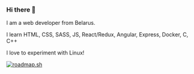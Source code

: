 ### Hi there 👋
I am a web developer from Belarus. 

I learn HTML, CSS, SASS, JS, React/Redux, Angular, Express, Docker, C, C++

I love to experiment with Linux!

[![roadmap.sh](https://api.roadmap.sh/v1-badge/tall/64b5ab600a49b0be0ed6f5b8?variant=dark)](https://roadmap.sh)
